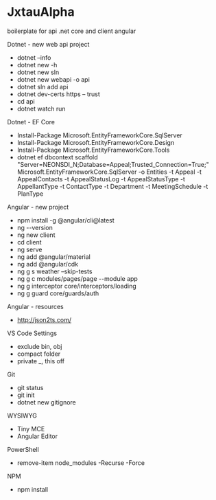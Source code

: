 # JxtauAlpha
boilerplate for api .net core and client angular

Dotnet - new web api project
- dotnet –info
- dotnet new -h
- dotnet new sln
- dotnet new webapi -o api
- dotnet sln add api
- dotnet dev-certs https – trust
- cd api
- dotnet watch run

Dotnet - EF Core
- Install-Package Microsoft.EntityFrameworkCore.SqlServer
- Install-Package Microsoft.EntityFrameworkCore.Design
- Install-Package Microsoft.EntityFrameworkCore.Tools
- dotnet ef dbcontext scaffold "Server=NEONSDI_N;Database=Appeal;Trusted_Connection=True;" Microsoft.EntityFrameworkCore.SqlServer -o Entities -t Appeal -t AppealContacts -t AppealStatusLog -t AppealStatusType -t AppellantType -t ContactType -t Department -t MeetingSchedule -t PlanType

Angular - new project
- npm install -g @angular/cli@latest
- ng --version
- ng new client
- cd client
- ng serve
- ng add @angular/material
- ng add @angular/cdk
- ng g s weather –skip-tests
- ng g c modules/pages/page --module app
- ng g interceptor core/interceptors/loading
- ng g guard core/guards/auth

Angular - resources
- http://json2ts.com/

VS Code Settings
- exclude bin, obj
- compact folder
- private _, this off

Git
- git status
- git init
- dotnet new gitignore

WYSIWYG 
- Tiny MCE
- Angular Editor

PowerShell
- remove-item node_modules -Recurse -Force

NPM
- npm install